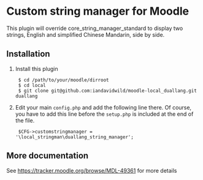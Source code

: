 # Custom string manager for Moodle

This plugin will override core_string_manager_standard to display two strings, English and simplified Chinese Mandarin, side by side. 

## Installation

1. Install this plugin

        $ cd /path/to/your/moodle/dirroot
        $ cd local
        $ git clone git@github.com:iandavidwild/moodle-local_duallang.git duallang

2. Edit your main `config.php` and add the following line there. Of course, you have to add this line before the `setup.php` is
   included at the end of the file.

        $CFG->customstringmanager = '\local_stringman\duallang_string_manager';

## More documentation

See https://tracker.moodle.org/browse/MDL-49361 for more details
